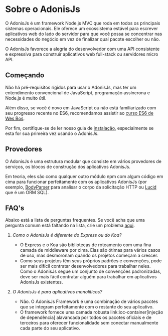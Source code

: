 # Sobre o AdonisJs

O AdonisJs é um framework Node.js MVC que roda em todos os principais sistemas operacionais. Ele oferece um ecossistema estável para escrever aplicativos web do lado do servidor para que você possa se concentrar nas necessidades do negócio em vez de finalizar qual pacote escolher ou não.

O AdonisJs favorece a alegria do desenvolvedor com uma API consistente e expressiva para construir aplicativos web full-stack ou servidores micro API.

## Começando
Não há pré-requisitos rígidos para usar o AdonisJs, mas ter um entendimento convencional de JavaScript, programação assíncrona e Node.js é muito útil.

Além disso, se você é novo em JavaScript ou não está familiarizado com seu progresso recente no ES6, recomendamos assistir ao [curso ES6 de Wes Bos](https://goo.gl/ox3uSc).

Por fim, certifique-se de ler nosso guia de [instalação](/original/markdown/03-getting-started/01-installation.adoc), especialmente se esta for sua primeira vez usando o AdonisJs.

## Provedores
O AdonisJs é uma estrutura modular que consiste em vários provedores de serviços, os blocos de construção dos aplicativos AdonisJs.

Em teoria, eles são como qualquer outro módulo npm com algum código em cima para funcionar perfeitamente com os aplicativos AdonisJs (por exemplo, [BodyParser](https://github.com/adonisjs/adonis-bodyparser) para analisar o corpo da solicitação HTTP ou [Lucid](https://github.com/adonisjs/adonis-lucid) que é um ORM SQL).

## FAQ's
Abaixo está a lista de perguntas frequentes. Se você acha que uma pergunta comum está faltando na lista, crie um problema [aqui](https://github.com/adonisjs/docs).

1. *Como o AdonisJs é diferente do Express ou do Koa?*
    * O Express e o Koa são bibliotecas de roteamento com uma fina camada de middleware por cima. Elas são ótimas para vários casos de uso, mas desmoronam quando os projetos começam a crescer.
    * Como seus projetos têm seus próprios padrões e convenções, pode ser mais difícil contratar desenvolvedores para trabalhar neles. Como o AdonisJs segue um conjunto de convenções padronizadas, deve ser mais fácil contratar alguém para trabalhar em aplicativos AdonisJs existentes.

2. *O AdonisJs é para aplicativos monolíticos?*
    * Não. O AdonisJs Framework é uma combinação de vários pacotes que se integram perfeitamente com o restante do seu aplicativo.
    * O framework fornece uma camada robusta link:ioc-container[injeção de dependência] alavancada por todos os pacotes oficiais e de terceiros para oferecer funcionalidade sem conectar manualmente cada parte do seu aplicativo.
